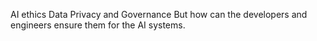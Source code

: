 AI ethics
Data Privacy and Governance
But how can the developers and engineers ensure them for the AI systems.